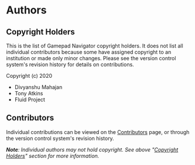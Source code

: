 <!--
Copyright (c) 2020 The Gamepad Navigator Authors
See the AUTHORS.md file at the top-level directory of this distribution and at
https://github.com/fluid-lab/gamepad-navigator/raw/master/AUTHORS.md.

Licensed under the BSD 3-Clause License. You may not use this file except in
compliance with this License.

You may obtain a copy of the BSD 3-Clause License at
https://github.com/fluid-lab/gamepad-navigator/blob/master/LICENSE
-->

# Authors

## Copyright Holders

This is the list of Gamepad Navigator copyright holders. It does not list all individual contributors because some have
assigned copyright to an institution or made only minor changes. Please see the version control system's revision
history for details on contributions.

Copyright (c) 2020

- Divyanshu Mahajan
- Tony Atkins
- Fluid Project

## Contributors

Individual contributions can be viewed on the
[Contributors](https://github.com/fluid-lab/gamepad-navigator/graphs/contributors) page, or through the version control
system's revision history.

_**Note**: Individual authors may not hold copyright. See above "[Copyright Holders](#copyright-holders)" section for
more information._

